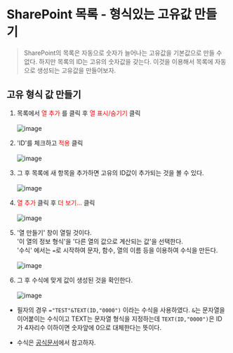 # SharePoint 목록 - 형식있는 고유값 만들기
> SharePoint의 목록은 자동으로 숫자가 늘어나는 고유값을 기본값으로 만들 수 없다. 하지만 목록의 ID는 고유의 숫자값을 갖는다. 이것을 이용해서 목록에 자동으로 생성되는 고유값을 만들어보자.

## 고유 형식 값 만들기

1. 목록에서 <span style="color:Red">열 추가</span> 를 클릭 후 <span style="color:red">열 표시/숨기기</span> 클릭<br><br>![image](https://user-images.githubusercontent.com/39551265/165060772-6b22aefc-4dd1-4d4f-9b28-0aa0b721438a.png)<br>

2. 'ID'를 체크하고 <span style="color:red">적용</span> 클릭<br><br>![image](https://user-images.githubusercontent.com/39551265/165061277-474b8242-d7ae-4b8d-a4a7-254f0085eda3.png)<br>

3. 그 후 목록에 새 항목을 추가하면 고유의 ID값이 추가되는 것을 볼 수 있다.<br><br>![image](https://user-images.githubusercontent.com/39551265/165062043-19588891-8d09-419f-af6b-1889c2764982.png)<br>

4. <span style="color:red">열 추가</span> 클릭 후 <span style="color:red">더 보기...</span> 클릭<br><br>![image](https://user-images.githubusercontent.com/39551265/165062345-a2682ab3-0913-49f7-8bda-f8a093e7978b.png)<br>

5. '열 만들기' 창이 열릴 것이다.<br>'이 열의 정보 형식'을 '다른 열의 값으로 계산되는 값'을 선택한다.<br>'수식' 에서는 `=`로 시작하여 문자, 함수, 열의 이름 등을 이용하여 수식을 만든다.<br><br>![image](https://user-images.githubusercontent.com/39551265/165064438-200fd964-60cc-471e-8d88-515c4b3fc525.png)<br>

6. 그 후 수식에 맞게 값이 생성된 것을 확인한다.<br><br>![image](https://user-images.githubusercontent.com/39551265/165064941-ac515e95-c2fe-4109-97a6-66fa21ad0f54.png)<br>

* 필자의 경우 `="TEST"&TEXT(ID,"0000")` 이라는 수식을 사용하였다. `&`는 문자열을 이어붙이는 수식이고 TEXT는 문자열 형식을 지정하는데 `TEXT(ID,"0000")`은 ID가 4자리수 이하이면 숫자앞에 0으로 대체한다는 뜻이다.

* 수식은 [공식문서](https://support.office.com/ko-KR/client/results?Shownav=true&lcid=1042&ns=SPOStandard&version=16&omkt=ko-KR&ver=16&HelpId=WSSEndUser_FormulaSyntaxError)에서 참고하자.